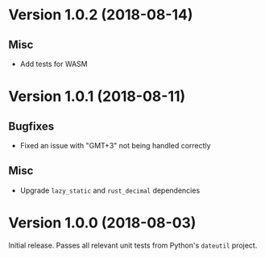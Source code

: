 Version 1.0.2 (2018-08-14)
==========================

Misc
----

- Add tests for WASM

Version 1.0.1 (2018-08-11)
==========================

Bugfixes
--------

- Fixed an issue with "GMT+3" not being handled correctly

Misc
----

- Upgrade `lazy_static` and `rust_decimal` dependencies

Version 1.0.0 (2018-08-03)
==========================

Initial release. Passes all relevant unit tests from Python's
`dateutil` project.
